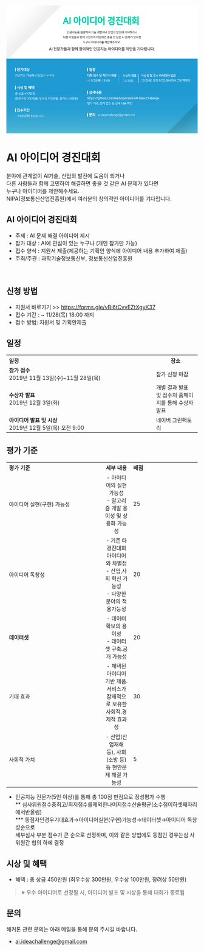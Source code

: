 <img src="facebookposter.jpg" ><br>



# AI 아이디어 경진대회

분야에 관계없이 AI기술, 산업의 발전에 도움이 되거나<br>
다른 사람들과 함께 고민하여 해결하면 좋을 것 같은 AI 문제가 있다면 <br>
누구나 아이디어를 제안해주세요.<br>
NIPA(정보통신산업진흥원)에서 여러분의 창의적인 아이디어를 기다립니다. 
<br>

## AI 아이디어 경진대회
- 주제 : AI 문제 해결 아이디어 제시
- 참가 대상 : AI에 관심이 있는 누구나 (개인 참가만 가능)
- 접수 양식 : 지원서 제출(제공하는 기획안 양식에 아이디어 내용 추가하여 제출)
- 주최/주관 : 과학기술정보통신부, 정보통신산업진흥원

 
## 신청 방법
- 지원서 바로가기 >> https://forms.gle/vBi6tCvvEZtXgyK37 
- 접수 기간 : ~ 11/28(목) 18:00 까지 
- 접수 방법: 지원서 및 기획안제출




## 일정
<table class="tbl_schedule">
  <tr>
    <th style="text-align:left;width:50%">일정</th>
    <th style="text-align:center;width:15%">장소</th>
  </tr>
  <tr>
    <td>
      <strong>참가 접수 </strong><br>
      2019년 11월 13일(수)~11월 28일(목)
    </td>
    <td>
      참가 신청 마감
    </td>
  </tr>
  <tr>
    <td>
      <strong>수상자 발표</strong><br>
      2019년 12월 3일(화)
    </td>
    <td>
     개별 결과 발표 <br> 및 접수처 홈페이지를 통해 수상자 발표<br>
    </td>
  </tr>
  <tr>
    <td>
      <strong>아이디어 발표 및 시상</strong><br>
      2019년 12월 5일(목) 오전 9:00
    </td>
    <td>
      네이버 그린팩토리<br>
    </td>
  </tr>
</table>



## 평가 기준

<table class="tbl_schedule">
  <tr>
    <th style="text-align:left;width:50%">평가 기준</th>
    <th style="text-align:center;width:15%">세부 내용</th>
    <th style="text-align:left;width:35%">배점</th>
  </tr>
  <tr>
    <td>
     아이디어 실현(구현) 가능성
    </td>
    <td style="text-align:center">- 아이디어의 실현 가능성<br>
    - 알고리즘 개발 용이성 및 상용화 가능성</td>
    <td>
      25
    </td>
  </tr>
  <tr>
    <td>
      아이디어 독창성
    </td>
    <td style="text-align:center">- 기존 타 경진대회 아이디어와 차별점<br>- 산업,사회 혁신 가능성<br>- 다양한 분야의 적용가능성</td>
    <td>
      20
    </td>
  </tr>
  <tr>
    <td>
      <strong>데이터셋</strong><br>
    </td>
    <td style="text-align:center">- 데이터 확보의 용이성<br>- 데이터 셋 구축.공개 가능성 </td>
    <td>
      20
    </td>
  </tr>
  <tr>
    <td>
     기대 효과
    </td>
    <td style="text-align:center">- 채택된 아이디어 기반 제품.서비스가 잠재적으로 보유한 사회적.경제적 효과성</td>
    <td>
     30
    </td>
   </tr>
  </tr>
  <tr>
    <td>
     사회적 가치
    </td>
    <td style="text-align:center">- 산업(산업재해 등), 사회(소방 등) 등 현안문제 해결 가능성
   </td>
    <td>
      5
    </td>
  </tr>
</table>

* 인공지능 전문가(5인 이상)를 통해 총 100점 만점으로 정성평가 수행 <br>
** 심사위원점수중최고/최저점수를제외한나머지점수산술평균(소수점이하셋째자리에서반올림)<br>
*** 동점자인경우기대효과→아이디어실현(구현)가능성→데이터셋→아이디어 독창성순으로<br>
세부심사 부분 점수가 큰 순으로 선정하며, 이와 같은 방법에도 동점인 경우는심 사위원간 협의 하에 결정


## 시상 및 혜택 
- 혜택 : 총 상금 450만원 (최우수상 300만원, 우수상 100만원, 장려상 50만원)
> ※ 우수 아이디어로 선정될 시, 아이디어 발표 및 시상을 통해 대회가 종료됨



## 문의 
해커톤 관련 문의는 아래 메일을 통해 문의 주시길 바랍니다.
- ai.ideachallenge@gmail.com



